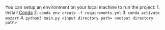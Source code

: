 You can setup an environment on your local machine to run the project:
    1. Install [Conda](https://docs.conda.io/projects/conda/en/latest/user-guide/install/)
    2. ```conda env create -f requirements.yml```
    3. ```conda activate mozart```
    4. ```python3 main.py <input directory path> <output directory path>```